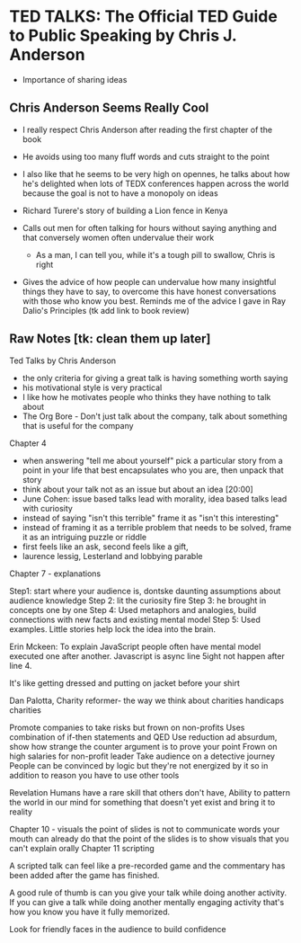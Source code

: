 # TED TALKS: The Official TED Guide to Public Speaking by Chris J. Anderson


- Importance of sharing ideas
## Chris Anderson Seems Really Cool

- I really respect Chris Anderson after reading the first chapter of the book
- He avoids using too many fluff words and cuts straight to the point
- I also like that he seems to be very high on opennes, he talks about how he's delighted when lots of TEDX conferences happen across the world because the goal is not to have a monopoly on ideas

- Richard Turere's story of building a Lion fence in Kenya


- Calls out men for often talking for hours without saying anything and that conversely women often undervalue their work
    - As a man, I can tell you, while it's a tough pill to swallow, Chris is right
- Gives the advice of how people can undervalue how many insightful things they have to say, to overcome this have honest conversations with those who know you best. Reminds me of the advice I gave in Ray Dalio's Principles (tk add link to book review)


## Raw Notes [tk: clean them up later]

Ted Talks by Chris Anderson

- the only criteria for giving a great talk is having something worth saying
- his motivational style is very practical
- I like how he motivates people who thinks they have nothing to talk about
- The Org Bore - Don't just talk about the company, talk about something that is useful for the company

Chapter 4
- when answering "tell me about yourself" pick a particular story from a point in your life that best encapsulates who you are, then unpack that story
- think about your talk not as an issue but about an idea [20:00]
- June Cohen: issue based talks lead with morality, idea based talks lead with curiosity
- instead of saying "isn't this terrible" frame it as "isn't this interesting"
- instead of framing it as a terrible problem that needs to be solved, frame it as an intriguing puzzle or riddle 
- first feels like an ask, second  feels like a gift, 
- laurence lessig, Lesterland and lobbying parable

Chapter 7 - explanations

Step1: start where your audience is, dontske daunting assumptions about audience knowledge
Step 2: lit the curiosity fire
Step 3: he brought in concepts one by one
Step 4: Used metaphors and analogies, build connections with new facts and existing mental model
Step 5: Used examples. Little stories help lock the idea into the brain.

Erin Mckeen: To explain JavaScript people often have mental model executed one after another. Javascript is async line 5ight not happen after line 4.

It's like getting dressed and putting on jacket before your shirt

Dan Palotta, Charity reformer- the way we think about charities handicaps charities

Promote companies to take risks but frown on non-profits
Uses combination of if-then statements and QED
Use reduction ad absurdum, show how strange the counter argument is to prove your point
Frown on high salaries for non-profit leader
Take audience on a detective journey
People can be convinced by logic but they're not energized by it so in addition to reason you have to use other tools


Revelation
Humans have a rare skill that others don't have, Ability to pattern the world in our mind for something that doesn't yet exist and bring it to reality


Chapter 10 - visuals
the point of slides is not to communicate words your mouth can already do that the point of the slides is to show visuals  that you can't explain orally
Chapter 11 scripting 

A scripted talk can feel like a pre-recorded game and the commentary has been added after the game has finished.

A good rule of thumb is can you give your talk while doing another activity. If you can give a talk while doing another mentally engaging activity that's how you know you have it fully memorized. 

Look for friendly faces in the audience to build confidence
